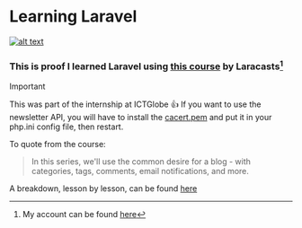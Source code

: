 # Learning Laravel
[![alt text](Laravel-8-From-Scratch-Wallpaper.png)](https://laracasts.com/series/laravel-8-from-scratch/)
### This is proof I learned Laravel using [this course](https://laracasts.com/series/laravel-8-from-scratch/) by Laracasts[^1]
[^1]: My account can be found [here](https://laracasts.com/@Capacious_Mind)

> [!IMPORTANT]
> This was part of the internship at ICTGlobe :+1:
> If you want to use the newsletter API, you will have to install the [cacert.pem](https://curl.se/docs/caextract.html) and put it in your php.ini config file, then restart.

To quote from the course:
> In this series, we'll use the common desire for a blog - with categories, tags, comments, email notifications, and more.

A breakdown, lesson by lesson, can be found [here](https://github.com/PiousSutherland/Learning-Laravel-from-Scratch/blob/main/Lesson%20summaries/index.md)
